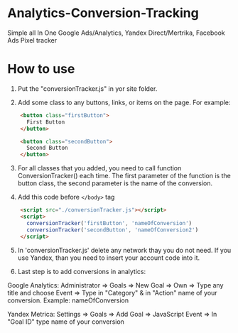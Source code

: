 # Analytics-Conversion-Tracking
Simple all In One Google Ads/Analytics, Yandex Direct/Mertrika, Facebook Ads Pixel tracker

# How to use

1. Put the "conversionTracker.js" in yor site folder.

2. Add some class to any buttons, links, or items on the page. For example:
```html
    <button class="firstButton">
      First Button
    </button>

    <button class="secondButton">
      Second Button
    </button>
```

3. For all classes that you added, you need to call function ConversionTracker() each time. The first parameter of the function is the button class, the second parameter is the name of the conversion.

4. Add this code before ```</body>``` tag
```html
    <script src="./conversionTracker.js"></script>
    <script>
      conversionTracker('firstButton', 'nameOfConversion')
      conversionTracker('secondButton', 'nameOfConversion2')
    </script>
```

5. In 'conversionTracker.js' delete any network thay you do not need. If you use Yandex, than you need to insert your account code into it.

6. Last step is to add conversions in analytics:

Google Analytics:
Administrator => Goals => New Goal => Own => Type any title and choose Event => Type in "Category" & in "Action" name of your conversion. Example: nameOfConversion

Yandex Metrica:
Settings => Goals => Add Goal => JavaScript Event => In "Goal ID" type name of your conversion
